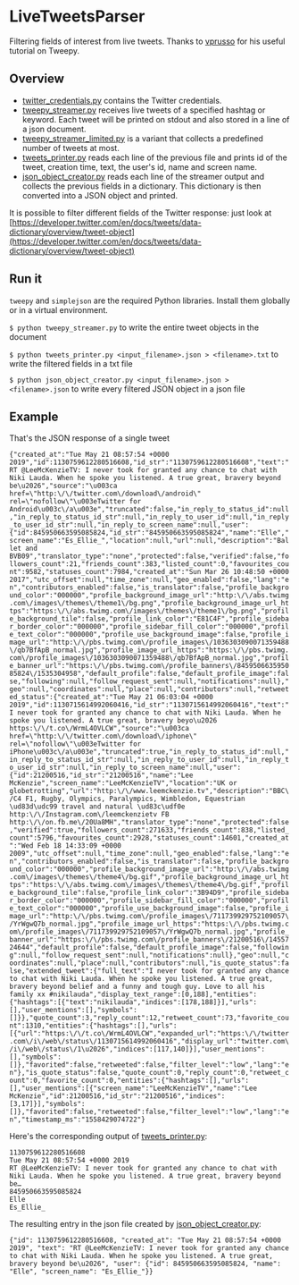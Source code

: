 # LiveTweetsParser
Filtering fields of interest from live tweets.
Thanks to [vprusso](https://github.com/vprusso/youtube_tutorials/tree/master/twitter_python/part_1_streaming_tweets) for his useful tutorial on Tweepy.

## Overview
* [twitter_credentials.py](twitter_credentials.py) contains the Twitter credentials.
* [tweepy_streamer.py](tweepy_streamer.py) receives live tweets of a specified hashtag or keyword. Each tweet will be printed on stdout and also stored in a line of a json document.
* [tweepy_streamer_limited.py](tweepy_streamer_limited.py) is a variant that collects a predefined number of tweets at most.
* [tweets_printer.py](tweets_printer.py) reads each line of the previous file and prints id of the tweet, creation time, text, the user's id, name and screen name.
* [json_object_creator.py](json_object_creator.py) reads each line of the streamer output and collects the previous fields in a dictionary. This dictionary is then converted into a JSON object and printed.

It is possible to filter different fields of the Twitter response: just look at [https://developer.twitter.com/en/docs/tweets/data-dictionary/overview/tweet-object](https://developer.twitter.com/en/docs/tweets/data-dictionary/overview/tweet-object)

## Run it
```tweepy``` and ```simplejson``` are the required Python libraries. Install them globally or in a virtual environment.

```$ python tweepy_streamer.py``` to write the entire tweet objects in the document

```$ python tweets_printer.py <input_filename>.json > <filename>.txt``` to write the filtered fields in a txt file

```$ python json_object_creator.py <input_filename>.json > <filename>.json``` to write every filtered JSON object in a json file 

## Example

That's the JSON response of a single tweet

```{"created_at":"Tue May 21 08:57:54 +0000 2019","id":1130759612280516608,"id_str":"1130759612280516608","text":"RT @LeeMcKenzieTV: I never took for granted any chance to chat with Niki Lauda. When he spoke you listened. A true great, bravery beyond be\u2026","source":"\u003ca href=\"http:\/\/twitter.com\/download\/android\" rel=\"nofollow\"\u003eTwitter for Android\u003c\/a\u003e","truncated":false,"in_reply_to_status_id":null,"in_reply_to_status_id_str":null,"in_reply_to_user_id":null,"in_reply_to_user_id_str":null,"in_reply_to_screen_name":null,"user":{"id":845950663595085824,"id_str":"845950663595085824","name":"Elle","screen_name":"Es_Ellie_","location":null,"url":null,"description":"Ballet and BVB09","translator_type":"none","protected":false,"verified":false,"followers_count":21,"friends_count":383,"listed_count":0,"favourites_count":9582,"statuses_count":7984,"created_at":"Sun Mar 26 10:48:50 +0000 2017","utc_offset":null,"time_zone":null,"geo_enabled":false,"lang":"en","contributors_enabled":false,"is_translator":false,"profile_background_color":"000000","profile_background_image_url":"http:\/\/abs.twimg.com\/images\/themes\/theme1\/bg.png","profile_background_image_url_https":"https:\/\/abs.twimg.com\/images\/themes\/theme1\/bg.png","profile_background_tile":false,"profile_link_color":"E81C4F","profile_sidebar_border_color":"000000","profile_sidebar_fill_color":"000000","profile_text_color":"000000","profile_use_background_image":false,"profile_image_url":"http:\/\/pbs.twimg.com\/profile_images\/1036303090071359488\/qb7BfApB_normal.jpg","profile_image_url_https":"https:\/\/pbs.twimg.com\/profile_images\/1036303090071359488\/qb7BfApB_normal.jpg","profile_banner_url":"https:\/\/pbs.twimg.com\/profile_banners\/845950663595085824\/1535304958","default_profile":false,"default_profile_image":false,"following":null,"follow_request_sent":null,"notifications":null},"geo":null,"coordinates":null,"place":null,"contributors":null,"retweeted_status":{"created_at":"Tue May 21 06:03:04 +0000 2019","id":1130715614992060416,"id_str":"1130715614992060416","text":"I never took for granted any chance to chat with Niki Lauda. When he spoke you listened. A true great, bravery beyo\u2026 https:\/\/t.co\/WrmL4OVLCW","source":"\u003ca href=\"http:\/\/twitter.com\/download\/iphone\" rel=\"nofollow\"\u003eTwitter for iPhone\u003c\/a\u003e","truncated":true,"in_reply_to_status_id":null,"in_reply_to_status_id_str":null,"in_reply_to_user_id":null,"in_reply_to_user_id_str":null,"in_reply_to_screen_name":null,"user":{"id":21200516,"id_str":"21200516","name":"Lee McKenzie","screen_name":"LeeMcKenzieTV","location":"UK or globetrotting","url":"http:\/\/www.leemckenzie.tv","description":"BBC\/C4 F1, Rugby, Olympics, Paralympics, Wimbledon, Equestrian \ud83d\udc99 travel and natural \ud83c\udf0e http:\/\/Instagram.com\/leemckenzietv FB http:\/\/on.fb.me\/20Ua8MH","translator_type":"none","protected":false,"verified":true,"followers_count":271633,"friends_count":838,"listed_count":5796,"favourites_count":2928,"statuses_count":14601,"created_at":"Wed Feb 18 14:33:09 +0000 2009","utc_offset":null,"time_zone":null,"geo_enabled":false,"lang":"en","contributors_enabled":false,"is_translator":false,"profile_background_color":"000000","profile_background_image_url":"http:\/\/abs.twimg.com\/images\/themes\/theme4\/bg.gif","profile_background_image_url_https":"https:\/\/abs.twimg.com\/images\/themes\/theme4\/bg.gif","profile_background_tile":false,"profile_link_color":"3B94D9","profile_sidebar_border_color":"000000","profile_sidebar_fill_color":"000000","profile_text_color":"000000","profile_use_background_image":false,"profile_image_url":"http:\/\/pbs.twimg.com\/profile_images\/711739929752109057\/YrWgwQ7b_normal.jpg","profile_image_url_https":"https:\/\/pbs.twimg.com\/profile_images\/711739929752109057\/YrWgwQ7b_normal.jpg","profile_banner_url":"https:\/\/pbs.twimg.com\/profile_banners\/21200516\/1455724644","default_profile":false,"default_profile_image":false,"following":null,"follow_request_sent":null,"notifications":null},"geo":null,"coordinates":null,"place":null,"contributors":null,"is_quote_status":false,"extended_tweet":{"full_text":"I never took for granted any chance to chat with Niki Lauda. When he spoke you listened. A true great, bravery beyond belief and a funny and tough guy. Love to all his family xx #nikilauda","display_text_range":[0,188],"entities":{"hashtags":[{"text":"nikilauda","indices":[178,188]}],"urls":[],"user_mentions":[],"symbols":[]}},"quote_count":3,"reply_count":12,"retweet_count":73,"favorite_count":1310,"entities":{"hashtags":[],"urls":[{"url":"https:\/\/t.co\/WrmL4OVLCW","expanded_url":"https:\/\/twitter.com\/i\/web\/status\/1130715614992060416","display_url":"twitter.com\/i\/web\/status\/1\u2026","indices":[117,140]}],"user_mentions":[],"symbols":[]},"favorited":false,"retweeted":false,"filter_level":"low","lang":"en"},"is_quote_status":false,"quote_count":0,"reply_count":0,"retweet_count":0,"favorite_count":0,"entities":{"hashtags":[],"urls":[],"user_mentions":[{"screen_name":"LeeMcKenzieTV","name":"Lee McKenzie","id":21200516,"id_str":"21200516","indices":[3,17]}],"symbols":[]},"favorited":false,"retweeted":false,"filter_level":"low","lang":"en","timestamp_ms":"1558429074722"}```

Here's the corresponding output of [tweets_printer.py](tweets_printer.py):
```
1130759612280516608
Tue May 21 08:57:54 +0000 2019
RT @LeeMcKenzieTV: I never took for granted any chance to chat with Niki Lauda. When he spoke you listened. A true great, bravery beyond be…
845950663595085824
Elle
Es_Ellie_
```

The resulting entry in the json file created by [json_object_creator.py](json_object_creator.py):

```{"id": 1130759612280516608, "created_at": "Tue May 21 08:57:54 +0000 2019", "text": "RT @LeeMcKenzieTV: I never took for granted any chance to chat with Niki Lauda. When he spoke you listened. A true great, bravery beyond be\u2026", "user": {"id": 845950663595085824, "name": "Elle", "screen_name": "Es_Ellie_"}}```
